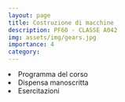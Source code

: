```yaml
---
layout: page
title: Costruzione di macchine
description: PF60 - CLASSE A042
img: assets/img/gears.jpg
importance: 4
category: 
---
```


<li>Programma del corso <a href="/TeachingMaterial/PF60/Programma.pdf" target="_blank" rel="noopener noreferrer" class="float-right"><i class="fas fa-file-pdf"></i></a></li>
<li>Dispensa manoscritta <a href="/TeachingMaterial/PF60/Teoria.pdf" target="_blank" rel="noopener noreferrer" class="float-right"><i class="fas fa-file-pdf"></i></a></li>
<li>Esercitazioni <a href="/TeachingMaterial/PF60/Esercitazioni.pdf" target="_blank" rel="noopener noreferrer" class="float-right"><i class="fas fa-file-pdf"></i></a></li>

<!--icons:https://www.w3schools.com/icons/icons_reference.asp-->